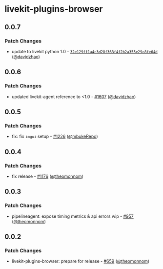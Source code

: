 # livekit-plugins-browser

## 0.0.7

### Patch Changes

- update to livekit python 1.0 - [`32e129ff1a4c3d28f363f4f2b2a355e29c8fe64d`](https://github.com/livekit/agents/commit/32e129ff1a4c3d28f363f4f2b2a355e29c8fe64d) ([@davidzhao](https://github.com/davidzhao))

## 0.0.6

### Patch Changes

- updated livekit-agent reference to <1.0 - [#1607](https://github.com/livekit/agents/pull/1607) ([@davidzhao](https://github.com/davidzhao))

## 0.0.5

### Patch Changes

- fix: fix `imgui` setup - [#1226](https://github.com/livekit/agents/pull/1226) ([@mbukeRepo](https://github.com/mbukeRepo))

## 0.0.4

### Patch Changes

- fix release - [#1176](https://github.com/livekit/agents/pull/1176) ([@theomonnom](https://github.com/theomonnom))

## 0.0.3

### Patch Changes

- pipelineagent: expose timing metrics & api errors wip - [#957](https://github.com/livekit/agents/pull/957) ([@theomonnom](https://github.com/theomonnom))

## 0.0.2

### Patch Changes

- livekit-plugins-browser: prepare for release - [#659](https://github.com/livekit/agents/pull/659) ([@theomonnom](https://github.com/theomonnom))
